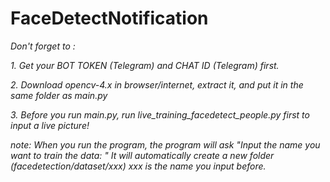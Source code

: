 # FaceDetectNotification

*Don't forget to :*

*1. Get your BOT TOKEN (Telegram) and CHAT ID (Telegram) first.*

*2. Download opencv-4.x in browser/internet, extract it, and put it in the same folder as main.py*

*3. Before you run main.py, run live_training_facedetect_people.py first to input a live picture!*

*note: When you run the program, the program will ask "Input the name you want to train the data: " It will automatically create a new folder (facedetection/dataset/xxx) xxx is the name you input before.*
